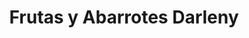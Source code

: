 ---
title: "Frutas y Abarrotes Darleny"
url: /bacalar/frutas-y-abarrotes-darleny/
shop: supermercado
---